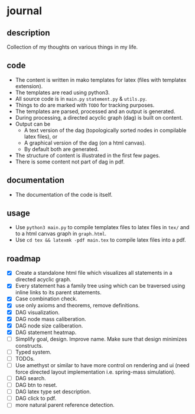 # journal

## description
Collection of my thoughts on various things in my life.

## code
- The content is written in mako templates for latex (files with templatex extension).
- The templates are read using python3.
- All source code is in `main.py` `statement.py` & `utils.py`.
- Things to do are marked with `TODO` for tracking purposes.
- The templates are parsed, processed and an output is generated.
- During processing, a directed acyclic graph (dag) is built on content.
- Output can be
    - A text version of the dag (topologically sorted nodes in compilable latex files), or
    - A graphical version of the dag (on a html canvas).
    - By default both are generated.
- The structure of content is illustrated in the first few pages.
- There is some content not part of dag in pdf.

## documentation
- The documentation of the code is itself.

## usage
- Use `python3 main.py` to compile templatex files to latex files in `tex/` and to a html canvas graph in `graph.html`.
- Use `cd tex && latexmk -pdf main.tex` to compile latex files into a pdf.

## roadmap
- [x] Create a standalone html file which visualizes all statements in a directed acyclic graph.
- [x] Every statement has a family tree using which can be traversed using inline links to its parent statements.
- [x] Case combination check.
- [x] use only axioms and theorems, remove definitions.
- [x] DAG visualization.
- [x] DAG node mass caliberation.
- [x] DAG node size caliberation.
- [x] DAG statement heatmap.
- [ ] Simplify goal, design. Improve name. Make sure that design minimizes constructs.
- [ ] Typed system.
- [ ] TODOs.
- [ ] Use amethyst or similar to have more control on rendering and ui (need force directed layout implementation i.e. spring-mass simulation).
- [ ] DAG search.
- [ ] DAG btn to reset.
- [ ] DAG latex type set description.
- [ ] DAG click to pdf.
- [ ] more natural parent reference detection.
